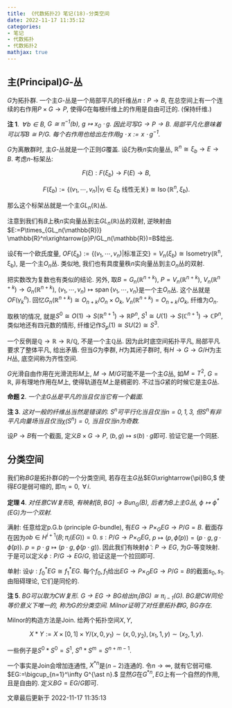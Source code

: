 ```yaml
---
title: 《代数拓扑2》笔记(18)-分类空间
date: 2022-11-17 11:35:12
categories: 
- 笔记
- 代数拓扑
- 代数拓扑2
mathjax: true
---
```


## 主(Principal)$G$-丛

$G$为拓扑群. 一个主$G$-丛是一个局部平凡的纤维丛$\pi:P\rightarrow B,$
在总空间上有一个连续的右作用$P\times G\rightarrow P,$
使得$G$在每根纤维上的作用是自由可迁的. (保持纤维.)

**注 1**. *$\,\forall\,b\in B,$ $G\cong \pi^{-1}(b),$ $g\mapsto x_0\cdot g.$ 因此可写$G\rightarrow P\rightarrow B.$ 局部平凡化意味着可以写$B\cong P/G.$ 每个右作用也给出左作用$g\cdot x:=x\cdot g^{-1}.$* 

$G$为离散群时, 主$G$-丛就是一个正则$G$覆盖. 设$\xi$为秩$n$实向量丛,
$\mathbb{R}^n\cong \xi_b\rightarrow E\rightarrow B.$ 考虑$n$-标架丛:


$$
F(\xi):F(\xi_b)\rightarrow F(E)\rightarrow B,
$$




$$
F(\xi_b):=\{(v_1,\cdots,v_n)|v_i\in \xi_b \text{ 线性无关}\}\cong \operatorname{Iso}(\mathbb{R}^n,\xi_b).
$$


那么这个标架丛就是一个主$GL_n(\mathbb{R})$丛.

注意到我们有$B$上秩$n$实向量丛到主$GL_n(\mathbb{R})$丛的双射,
逆映射由$E:=P\times_{GL_n(\mathbb{R})} \mathbb{R}^n\xrightarrow{p}P/GL_n(\mathbb{R})=B$给出.

设$\xi$有一个欧氏度量,
$OF(\xi_b):=\{(v_1,\cdots,v_n)|\text{标准正交}\}=V_n(\xi_b)\cong \operatorname{Isometry(\mathbb{R}^n,\xi_b)},$
是一个主$O_n$丛. 类似地, 我们也有具度量秩$n$实向量丛到主$O_n$丛的双射.

把实数改为复数也有类似的结论. 另外, 取$B=G_n(\mathbb{R}^{n+k}),$
$P=V_n(\mathbb{R}^{n+k}),$
$V_n(\mathbb{R}^{n+k})\rightarrow G_n(\mathbb{R}^{n+k}),$
$(v_1,\cdots,v_n)\mapsto \operatorname{span}\{v_1,\cdots,v_n\}$是一个主$O_n$丛.
这个丛就是$OF(\gamma_k^n).$
回忆$G_n(\mathbb{R}^{n+k})\cong O_{n+k}/O_n\times O_k,$
$V_n(\mathbb{R}^{n+k})=O_{n+k}/O_k,$ 纤维为$O_n.$

取秩$1$的情况,
就是$S^0\cong O(1)\rightarrow S(\mathbb{R}^{n+1})\rightarrow \mathbb{R}\mathrm{P}^n,$
$S^1\cong U(1)\rightarrow S(\mathbb{C}^{n+1})\rightarrow \mathbb{C}\mathrm{P}^n,$
类似地还有四元数的情形, 纤维记作$S_p(1)\cong SU(2)\cong S^3.$

一个反例是$\mathbb{Q}\rightarrow \mathbb{R}\rightarrow \mathbb{R}/\mathbb{Q},$
不是一个主$\mathbb{Q}$丛. 因为此时底空间拓扑平凡,
局部平凡要求了整体平凡, 给出矛盾. 但当$G$为李群, $H$为其闭子群时,
有$H\rightarrow G\rightarrow G/H$为主$H$丛, 底空间称为齐性空间.

$G$光滑自由作用在光滑流形$M$上, $M\rightarrow M/G$可能不是一个主$G$丛,
如$M=T^2,$ $G=\mathbb{R},$ 非有理地作用在$M$上, 使得轨道在$M$上是稠密的.
不过当$G$紧的时候它是主$G$丛.

**命题 2**. *一个主$G$丛是平凡的当且仅当它有一个截面.* 

**注 3**. *这对一般的纤维丛当然是错误的. $S^n$可平行化当且仅当$n=0,1,3,$ 但$S^n$有非平凡向量场当且仅当$\chi(S^n)=0,$ 当且仅当$n$为奇数.* 

设$P\rightarrow B$有一个截面, 定义$B\times G\rightarrow P,$
$(b,g)\mapsto s(b)\cdot g$即可. 验证它是一个同胚.

## 分类空间

我们称$BG$是拓扑群$G$的一个分类空间,
若存在主$G$丛$EG\xrightarrow{\pi}BG,$ 使得$EG$是弱可缩的, 即$\pi_i=0,$
$\,\forall\,i.$

**定理 4**. *对任意CW复形$B,$ 有映射$[B,BG]\rightarrow Bun_G(B),$ 后者为$B$上主$G$丛, $\phi\mapsto \phi^\ast (EG)$为一个双射.* 

满射: 任意给定p.G.b (principle $G$-bundle),
有$EG\rightarrow P\times_G EG\rightarrow P/G=B.$
截面存在因为$ob\in H^{i+1}(B;\pi_i(EG))=0.$
$s:P/G\rightarrow P\times_G EG,$
$p\mapsto (p,\widetilde\phi(p))=(p\cdot g,g\cdot \widetilde\phi(p)).$
$p=p\cdot g\mapsto (p\cdot g,\widetilde\phi(p\cdot g)).$
因此我们有映射$\widetilde{\phi}:P\rightarrow 
 EG,$ 为$G$-等变映射. 于是可以定义$\phi:P/G\rightarrow EG/G,$
验证这是一个拉回即可.

单射: 设$\psi:f_0^\ast EG\cong f_1^\ast EG.$
每个$f_0,f_1$给出$EG\rightarrow P\times_G EG\rightarrow P/G=B$的截面$s_0,s_1.$
由阻碍理论, 它们是同伦的.

**注 5**. *$BG$可以取为CW复形. $G\rightarrow EG\rightarrow BG$给出$\pi_i(BG)\cong \pi_{i-1}(G).$ $BG$是CW同伦等价意义下唯一的, 称为$G$的分类空间. Milnor证明了对任意拓扑群$G$, $BG$存在.* 

Milnor的构造方法是Join. 给两个拓扑空间$X,Y,$


$$
X\ast Y:=X\times[0,1]\times Y/(x,0,y_1)\sim (x,0,y_2),(x_1,1,y)\sim (x_2,1,y).
$$


一些例子是$S^0\ast S^0=S^1,$ $S^n\ast S^m=S^{n+m-1}.$

一个事实是Join会增加连通性, $X^{\ast n}$是$(n-2)$连通的.
令$n\rightarrow\infty,$ 就有它弱可缩. $EG:=\bigcup_{n=1}^\infty G^{\ast n}.$
显然$G$在$G^{\ast n},EG$上有一个自然的作用, 且是自由的. 定义$BG=EG/G$即可.

文章最后更新于 2022-11-17 11:35:13 

